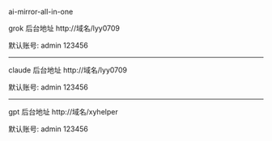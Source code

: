 ai-mirror-all-in-one


grok 后台地址
http://域名/lyy0709

默认账号: admin 123456


---
claude 后台地址
http://域名/lyy0709

默认账号: admin 123456

---
gpt 后台地址
http://域名/xyhelper

默认账号: admin 123456